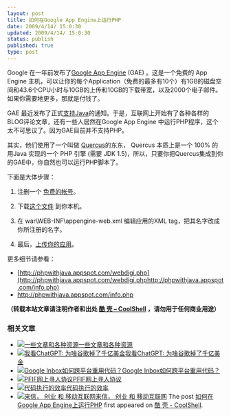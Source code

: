 ```yaml
---
layout: post
title: 如何在Google App Engine上运行PHP
date: 2009/4/14/ 15:0:30
updated: 2009/4/14/ 15:0:30
status: publish
published: true
type: post
---
```


Google 在一年前发布了[Google App Engine](http://code.google.com/appengine/) (GAE) 。这是一个免费的 App Engine 主机，可以让你的每个Application（免费的最多有10个）有1GB的磁盘空间和43.6个CPU小时与10GB的上传和10GB的下载带宽，以及2000个电子邮件。如果你需要地更多，那就是付钱了。


GAE 最近发布了正式[支持Java](http://googleappengine.blogspot.com/2009/04/seriously-this-time-new-language-on-app.html)的通知。于是，互联网上开始有了各种各样的BLOG评论文章，还有一些人居然在Google App Engine 中运行PHP程序，这个太不可思议了。因为GAE目前并不支持PHP。


其实，他们使用了一个叫做 [Quercus](http://www.caucho.com/resin-3.0/quercus/)的东东， Quercus 本质上是一个 100% 的用Java 实现的一个 PHP 引擎 (需要 JDK 1.5)，所以，只要你把Quercus集成到你的GAE中，你自然也可以运行PHP脚本了。



下面是大体步骤：


1) 注删一个 [免费的帐号](http://appengine.google.com/)。  

2) 下载[这个文件](http://www.webdigi.co.uk/fun/php-appengine/phpwithjava.zip) 到你本机。  

3) 在 war\WEB-INF\appengine-web.xml 编辑应用的XML tag，把其名字改成你所注册的名字。  

4) 最后，[上传你的应用](http://code.google.com/appengine/docs/java/gettingstarted/uploading.html)。


更多细节请参看：


* [http://phpwithjava.appspot.com/webdigi.php](http://phpwithjava.appspot.com/webdigi.phphttp://phpwithjava.appspot.com/info.php)
* <http://phpwithjava.appspot.com/info.php>




**（转载本站文章请注明作者和出处 [酷 壳 – CoolShell](https://coolshell.cn/) ，请勿用于任何商业用途）**



### 相关文章

* [![一些文章和各种资源](https://coolshell.cn/wp-content/uploads/2011/09/image008-150x150.jpg)](https://coolshell.cn/articles/5224.html)[一些文章和各种资源](https://coolshell.cn/articles/5224.html)
* [![我看ChatGPT: 为啥谷歌掉了千亿美金](https://coolshell.cn/wp-content/uploads/2023/02/chatgpt-150x150.jpg)](https://coolshell.cn/articles/22398.html)[我看ChatGPT: 为啥谷歌掉了千亿美金](https://coolshell.cn/articles/22398.html)
* [![Google Inbox如何跨平台重用代码？](https://coolshell.cn/wp-content/uploads/2014/11/inbox2-640x264-150x150.jpg)](https://coolshell.cn/articles/12136.html)[Google Inbox如何跨平台重用代码？](https://coolshell.cn/articles/12136.html)
* [![PFIF网上寻人协议](https://coolshell.cn/wp-content/uploads/2013/04/Google-Person-Finder-150x150.png)](https://coolshell.cn/articles/9508.html)[PFIF网上寻人协议](https://coolshell.cn/articles/9508.html)
* [![代码执行的效率](https://coolshell.cn/wp-content/uploads/2012/07/muxnt-150x150.jpg)](https://coolshell.cn/articles/7886.html)[代码执行的效率](https://coolshell.cn/articles/7886.html)
* [![来信， 创业 和 移动互联网](https://coolshell.cn/wp-content/plugins/wordpress-23-related-posts-plugin/static/thumbs/2.jpg)](https://coolshell.cn/articles/5815.html)[来信， 创业 和 移动互联网](https://coolshell.cn/articles/5815.html)
The post [如何在Google App Engine上运行PHP](https://coolshell.cn/articles/531.html) first appeared on [酷 壳 - CoolShell](https://coolshell.cn).